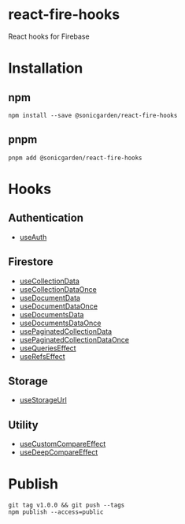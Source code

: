 # react-fire-hooks

React hooks for Firebase

# Installation

## npm

```
npm install --save @sonicgarden/react-fire-hooks
```

## pnpm

```
pnpm add @sonicgarden/react-fire-hooks
```

# Hooks

## Authentication

- [useAuth](https://github.com/SonicGarden/react-fire-hooks/blob/main/src/auth/useAuth.ts)

## Firestore

- [useCollectionData](https://github.com/SonicGarden/react-fire-hooks/blob/main/src/firestore/useCollectionData.ts)
- [useCollectionDataOnce](https://github.com/SonicGarden/react-fire-hooks/blob/main/src/firestore/useCollectionDataOnce.ts)
- [useDocumentData](https://github.com/SonicGarden/react-fire-hooks/blob/main/src/firestore/useDocumentData.ts)
- [useDocumentDataOnce](https://github.com/SonicGarden/react-fire-hooks/blob/main/src/firestore/useDocumentDataOnce.ts)
- [useDocumentsData](https://github.com/SonicGarden/react-fire-hooks/blob/main/src/firestore/useDocumentsData.ts)
- [useDocumentsDataOnce](https://github.com/SonicGarden/react-fire-hooks/blob/main/src/firestore/useDocumentsDataOnce.ts)
- [usePaginatedCollectionData](https://github.com/SonicGarden/react-fire-hooks/blob/main/src/firestore/usePaginatedCollectionData.ts)
- [usePaginatedCollectionDataOnce](https://github.com/SonicGarden/react-fire-hooks/blob/main/src/firestore/usePaginatedCollectionDataOnce.ts)
- [useQueriesEffect](https://github.com/SonicGarden/react-fire-hooks/blob/main/src/firestore/useQueriesEffect.ts)
- [useRefsEffect](https://github.com/SonicGarden/react-fire-hooks/blob/main/src/firestore/useRefsEffect.ts)

## Storage

- [useStorageUrl](https://github.com/SonicGarden/react-fire-hooks/blob/main/src/storage/useStorageUrl.ts)

## Utility

- [useCustomCompareEffect](https://github.com/SonicGarden/react-fire-hooks/blob/main/src/utils/useCustomCompareEffect.ts)
- [useDeepCompareEffect](https://github.com/SonicGarden/react-fire-hooks/blob/main/src/utils/useDeepCompareEffect.ts)

# Publish

```
git tag v1.0.0 && git push --tags
npm publish --access=public
```
